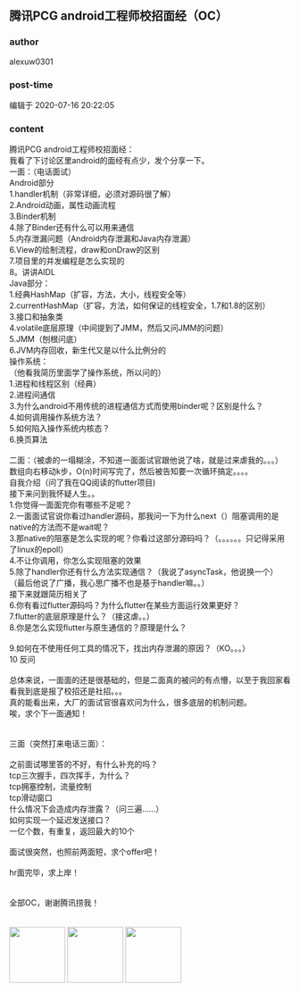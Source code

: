 ## 腾讯PCG android工程师校招面经（OC）
### author 
alexuw0301
### post-time 

编辑于  2020-07-16 20:22:05
### content 
<div class="post-topic-des nc-post-content">
 <div>
  腾讯PCG android工程师校招面经：
  <br/>
 </div>
 <div>
  我看了下讨论区里android的面经有点少，发个分享一下。
 </div>
 <div>
  一面：（电话面试）
 </div>
 <div>
  Android部分
 </div>
 <div>
  1.handler机制（非常详细，必须对源码很了解）
 </div>
 <div>
  2.Android动画，属性动画流程
 </div>
 <div>
  3.Binder机制
 </div>
 <div>
  4.除了Binder还有什么可以用来通信
 </div>
 <div>
  5.内存泄漏问题（Android内存泄漏和Java内存泄漏）
 </div>
 <div>
  6.View的绘制流程，draw和onDraw的区别
 </div>
 <div>
  7.项目里的并发编程是怎么实现的
 </div>
 <div>
  8。讲讲AIDL
 </div>
 <div>
  Java部分：
 </div>
 <div>
  1.经典HashMap（扩容，方法，大小，线程安全等）
 </div>
 <div>
  2.currentHashMap（扩容，方法，如何保证的线程安全，1.7和1.8的区别）
 </div>
 <div>
  3.接口和抽象类
 </div>
 <div>
  4.volatile底层原理（中间提到了JMM，然后又问JMM的问题）
  <span>
  </span>
 </div>
 <div>
  5.JMM（刨根问底）
 </div>
 <div>
  6.JVM内存回收，新生代又是以什么比例分的
 </div>
 <div>
  操作系统：
 </div>
 <div>
  （他看我简历里面学了操作系统，所以问的）
 </div>
 <div>
  1.进程和线程区别（经典）
 </div>
 <div>
  2.进程间通信
 </div>
 <div>
  3.为什么android不用传统的进程通信方式而使用binder呢？区别是什么？
 </div>
 <div>
  4.如何调用操作系统方法？
 </div>
 <div>
  5.如何陷入操作系统内核态？
 </div>
 <div>
  6.换页算法
 </div>
 <div>
  <br/>
 </div>
 <div>
  二面：（被虐的一塌糊涂，不知道一面面试官跟他说了啥，就是过来虐我的。。。）
 </div>
 <div>
  数组向右移动k步，O(n)时间写完了，然后被告知要一次循环搞定。。。。
 </div>
 <div>
  自我介绍（问了我在QQ阅读的flutter项目)
 </div>
 <div>
  接下来问到我怀疑人生。。
 </div>
 <div>
  1.你觉得一面面完你有哪些不足呢？
 </div>
 <div>
  2.一面面试官说你看过handler源码，那我问一下为什么next（）阻塞调用的是native的方法而不是wait呢？
 </div>
 <div>
  3.那native的阻塞是怎么实现的呢？你看过这部分源码吗？（。。。。。。只记得采用了linux的epoll）
 </div>
 <div>
  4.不让你调用，你怎么实现阻塞的效果
 </div>
 <div>
  5.除了handler你还有什么方法实现通信？（我说了asyncTask，他说换一个）
 </div>
 <div>
  （最后他说了广播，我心思广播不也是基于handler嘛。。）
 </div>
 <div>
  接下来就跟简历相关了
 </div>
 <div>
  6.你有看过flutter源码吗？为什么flutter在某些方面运行效果更好？
 </div>
 <div>
  7.flutter的底层原理是什么？（接这虐。。）
 </div>
 <div>
  8.你是怎么实现flutter与原生通信的？原理是什么？
 </div>
 <div>
  <br/>
 </div>
 <div>
  9.如何在不使用任何工具的情况下，找出内存泄漏的原因？（KO。。。）
 </div>
 <div>
  10 反问
 </div>
 <div>
  <br/>
 </div>
 <div>
  总体来说，一面面的还是很基础的，但是二面真的被问的有点懵，以至于我回家看看我到底是报了校招还是社招。。。
 </div>
 <div>
  真的能看出来，大厂的面试官很喜欢问为什么，很多底层的机制问题。
 </div>
 <div>
  唉，求个下一面通知！
 </div>
 <div>
  <br/>
 </div>
 <div>
  <br/>
 </div>
 <div>
  三面（突然打来电话三面）：
 </div>
 <div>
  <br/>
 </div>
 <div>
  之前面试哪里答的不好，有什么补充的吗？
 </div>
 <div>
  tcp三次握手，四次挥手，为什么？
 </div>
 <div>
  tcp拥塞控制，流量控制
 </div>
 <div>
  tcp滑动窗口
 </div>
 <div>
  什么情况下会造成内存泄露？（问三遍……）
 </div>
 <div>
  如何实现一个延迟发送接口？
 </div>
 <div>
  一亿个数，有重复，返回最大的10个
 </div>
 <div>
  <br/>
 </div>
 <div>
  面试很突然，也照前两面短，求个offer吧！
 </div>
 <div>
  <br/>
 </div>
 <div>
  hr面完毕，求上岸！
 </div>
 <div>
  <br/>
 </div>
 <div>
  <br/>
 </div>
 <div>
  全部OC，谢谢腾讯捞我！
 </div>
 <div>
  <br/>
 </div>
 <div>
  <br/>
 </div>
 <img data-card-emoji="[心想事成]" height="100px" src="https://uploadfiles.nowcoder.com/images/20191018/63_1571399346072_59B2900AA03CB2182A51CDB520B535B6" width="100px"/>
 <img data-card-emoji="[来个offer]" height="100px" src="https://uploadfiles.nowcoder.com/images/20191018/63_1571399293050_586E508F161F26CE94633729AC56C602" width="100px"/>
 <img data-card-emoji="[大厂捞我]" height="100px" src="https://uploadfiles.nowcoder.com/images/20191018/63_1571398836013_FB5C81ED3A220004B71069645F112867" width="100px"/>
</div>
